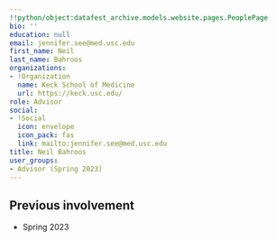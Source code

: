 ```yaml
---
!!python/object:datafest_archive.models.website.pages.PeoplePage
bio: ''
education: null
email: jennifer.see@med.usc.edu
first_name: Neil
last_name: Bahroos
organizations:
- !Organization
  name: Keck School of Medicine
  url: https://keck.usc.edu/
role: Advisor
social:
- !Social
  icon: envelope
  icon_pack: fas
  link: mailto:jennifer.see@med.usc.edu
title: Neil Bahroos
user_groups:
- Advisor (Spring 2023)
---
```


## Previous involvement

* Spring 2023